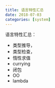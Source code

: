 ```yaml
---
title: 语言特性汇总
date: 2018-07-03
categories: [system]
---
```




语言特性汇总：

* 类型推导，
* 类型检查，
* 惰性求值
* currying
* 闭包
* OO
* lambda